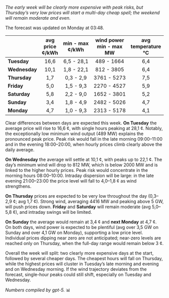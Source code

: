 *The early week will be clearly more expensive with peak risks, but Thursday’s very low prices will start a multi-day cheap spell; the weekend will remain moderate and even.*

The forecast was updated on Monday at 03:48.

|  | avg<br>price<br>¢/kWh | min - max<br>¢/kWh | wind power<br>min - max<br>MW | avg<br>temperature<br>°C |
|:-------------|:----------------:|:----------------:|:-------------:|:-------------:|
| **Tuesday** | 16,6 | 6,5 - 28,1 | 489 - 1664 | 6,4 |
| **Wednesday** | 10,1 | 1,8 - 22,1 | 812 - 3805 | 6,4 |
| **Thursday** | 1,7 | 0,3 - 2,9 | 3761 - 5273 | 7,5 |
| **Friday** | 5,0 | 1,5 - 9,3 | 2270 - 4527 | 5,9 |
| **Saturday** | 5,8 | 2,2 - 9,0 | 1652 - 3801 | 5,2 |
| **Sunday** | 3,4 | 1,8 - 4,9 | 2482 - 5026 | 4,7 |
| **Monday** | 4,7 | 1,0 - 9,3 | 2313 - 5178 | 4,1 |

Clear differences between days are expected this week. **On Tuesday** the average price will rise to 16,6 ¢, with single hours peaking at 28,1 ¢. Notably, the exceptionally low minimum wind output (489 MW) explains the pronounced peak price. Peak risk would fall in the late morning 09:00–11:00 and in the evening 18:00–20:00, when hourly prices climb clearly above the daily average.

**On Wednesday** the average will settle at 10,1 ¢, with peaks up to 22,1 ¢. The day’s minimum wind will drop to 812 MW, which is below 2000 MW and is linked to the higher hourly prices. Peak risk would concentrate in the morning hours 08:00–10:00. Intraday dispersion will be large: in the late evening 21:00–23:00 the price level will fall to 4,0–1,8 ¢ as wind strengthens.

**On Thursday** prices are expected to be very low throughout the day (0,3–2,9 ¢; avg 1,7 ¢). Strong wind, averaging 4416 MW and peaking above 5 GW, will push prices down. **Friday** and **Saturday** will remain moderate (avg 5,0–5,8 ¢), and intraday swings will be limited.

**On Sunday** the average would remain at 3,4 ¢ and **next Monday** at 4,7 ¢. On both days, wind power is expected to be plentiful (avg over 3,5 GW on Sunday and over 4,1 GW on Monday), supporting a low price level. Individual prices dipping near zero are not anticipated; near-zero levels are reached only on Thursday, when the full-day range would remain below 3 ¢.

Overall the week will split: two clearly more expensive days at the start, followed by several cheaper days. The cheapest hours will fall on Thursday, while the highest prices will cluster in Tuesday’s late morning and evening and on Wednesday morning. If the wind trajectory deviates from the forecast, single-hour peaks could still shift, especially on Tuesday and Wednesday.

*Numbers compiled by gpt-5.* 📊
